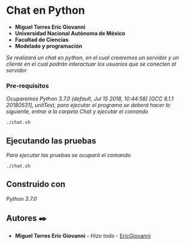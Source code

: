 # Chat en Python

* **Miguel Torres Eric Giovanni**
* **Universidad Nacional Autónoma de México**
* **Facultad de Ciencias**
* **Modelado y programación**

_Se realizará un chat en python, en el cual crearemos un servidor y un cliente en el cual podrán interactuar los usuarios que se conecten al servidor_

### Pre-requisitos 

_Ocuparemos Python 3.7.0 (default, Jul 15 2018, 10:44:58) [GCC 8.1.1 20180531], unitTest, para ejecutar el programa se deberá hacer lo siguiente, entrar a la carpeta Chat y ejecutar el comando_

```
./chat.sh
```

## Ejecutando las pruebas 

_Para ejecutar las pruebas se ocupará el comando_

```
./chat.sh
```

## Construido con 

_Python 3.7.0_

## Autores ✒️

* **Miguel Torres Eric Giovanni** - *Hizo todo* - [EricGiovanni](https://github.com/EricGiovanni)

